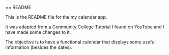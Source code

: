 == README

This is the README file for the my calendar app.

It was adapted from a Community College Tutorial I found on YouTube and I have made some changes to it.

The objecitve is to have a functional calendar that displays some useful information (besides the dates).